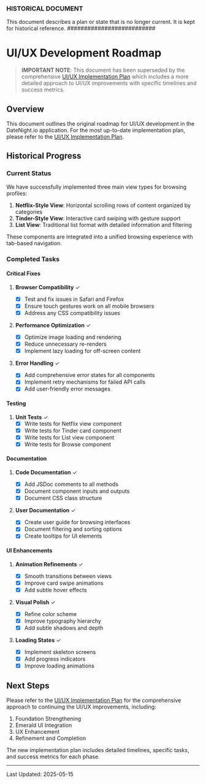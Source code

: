 ### HISTORICAL DOCUMENT ###
This document describes a plan or state that is no longer current. It is kept for historical reference.
##########################

# UI/UX Development Roadmap

> **IMPORTANT NOTE**: This document has been superseded by the comprehensive [UI/UX Implementation Plan](/Users/oivindlund/date-night-app/docs/ui-ux-implementation-plan.md) which includes a more detailed approach to UI/UX improvements with specific timelines and success metrics.

## Overview

This document outlines the original roadmap for UI/UX development in the DateNight.io application. For the most up-to-date implementation plan, please refer to the [UI/UX Implementation Plan](/Users/oivindlund/date-night-app/docs/ui-ux-implementation-plan.md).

## Historical Progress

### Current Status

We have successfully implemented three main view types for browsing profiles:

1. **Netflix-Style View**: Horizontal scrolling rows of content organized by categories
2. **Tinder-Style View**: Interactive card swiping with gesture support
3. **List View**: Traditional list format with detailed information and filtering

These components are integrated into a unified browsing experience with tab-based navigation.

### Completed Tasks

#### Critical Fixes

1. **Browser Compatibility** ✓

   - [x] Test and fix issues in Safari and Firefox
   - [x] Ensure touch gestures work on all mobile browsers
   - [x] Address any CSS compatibility issues

2. **Performance Optimization** ✓

   - [x] Optimize image loading and rendering
   - [x] Reduce unnecessary re-renders
   - [x] Implement lazy loading for off-screen content

3. **Error Handling** ✓
   - [x] Add comprehensive error states for all components
   - [x] Implement retry mechanisms for failed API calls
   - [x] Add user-friendly error messages

#### Testing

1. **Unit Tests** ✓
   - [x] Write tests for Netflix view component
   - [x] Write tests for Tinder card component
   - [x] Write tests for List view component
   - [x] Write tests for Browse component

#### Documentation

1. **Code Documentation** ✓

   - [x] Add JSDoc comments to all methods
   - [x] Document component inputs and outputs
   - [x] Document CSS class structure

2. **User Documentation** ✓
   - [x] Create user guide for browsing interfaces
   - [x] Document filtering and sorting options
   - [x] Create tooltips for UI elements

#### UI Enhancements

1. **Animation Refinements** ✓

   - [x] Smooth transitions between views
   - [x] Improve card swipe animations
   - [x] Add subtle hover effects

2. **Visual Polish** ✓

   - [x] Refine color scheme
   - [x] Improve typography hierarchy
   - [x] Add subtle shadows and depth

3. **Loading States** ✓
   - [x] Implement skeleton screens
   - [x] Add progress indicators
   - [x] Improve loading animations

## Next Steps

Please refer to the [UI/UX Implementation Plan](/Users/oivindlund/date-night-app/docs/ui-ux-implementation-plan.md) for the comprehensive approach to continuing the UI/UX improvements, including:

1. Foundation Strengthening
2. Emerald UI Integration
3. UX Enhancement
4. Refinement and Completion

The new implementation plan includes detailed timelines, specific tasks, and success metrics for each phase.

---

Last Updated: 2025-05-15
